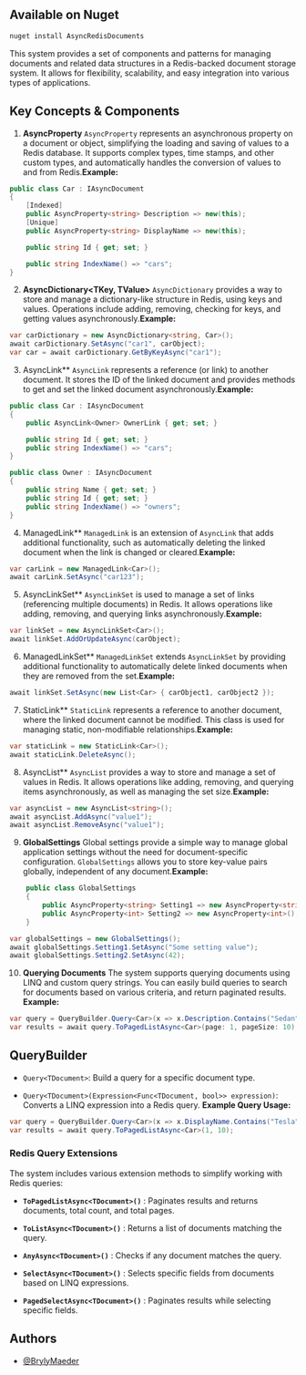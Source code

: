 ## Available on Nuget
```csharp
nuget install AsyncRedisDocuments
```

This system provides a set of components and patterns for managing documents and related data structures in a Redis-backed document storage system. It allows for flexibility, scalability, and easy integration into various types of applications.

## Key Concepts & Components 
1. **AsyncProperty** `AsyncProperty` represents an asynchronous property on a document or object, simplifying the loading and saving of values to a Redis database. It supports complex types, time stamps, and other custom types, and automatically handles the conversion of values to and from Redis.**Example:** 

```csharp
public class Car : IAsyncDocument
{
    [Indexed]
    public AsyncProperty<string> Description => new(this);
    [Unique]
    public AsyncProperty<string> DisplayName => new(this);

    public string Id { get; set; }

    public string IndexName() => "cars";
}
```
2. **AsyncDictionary<TKey, TValue>** `AsyncDictionary` provides a way to store and manage a dictionary-like structure in Redis, using keys and values. Operations include adding, removing, checking for keys, and getting values asynchronously.**Example:** 

```csharp
var carDictionary = new AsyncDictionary<string, Car>();
await carDictionary.SetAsync("car1", carObject);
var car = await carDictionary.GetByKeyAsync("car1");
```
3. AsyncLink<TDocument>** `AsyncLink` represents a reference (or link) to another document. It stores the ID of the linked document and provides methods to get and set the linked document asynchronously.**Example:** 

```csharp
public class Car : IAsyncDocument
{
    public AsyncLink<Owner> OwnerLink { get; set; }

    public string Id { get; set; }
    public string IndexName() => "cars";
}

public class Owner : IAsyncDocument
{
    public string Name { get; set; }
    public string Id { get; set; }
    public string IndexName() => "owners";
}
```
4. ManagedLink<TDocument>** `ManagedLink` is an extension of `AsyncLink` that adds additional functionality, such as automatically deleting the linked document when the link is changed or cleared.**Example:** 

```csharp
var carLink = new ManagedLink<Car>();
await carLink.SetAsync("car123");
```
5. AsyncLinkSet<TDocument>** `AsyncLinkSet` is used to manage a set of links (referencing multiple documents) in Redis. It allows operations like adding, removing, and querying links asynchronously.**Example:** 

```csharp
var linkSet = new AsyncLinkSet<Car>();
await linkSet.AddOrUpdateAsync(carObject);
```
6. ManagedLinkSet<TDocument>** `ManagedLinkSet` extends `AsyncLinkSet` by providing additional functionality to automatically delete linked documents when they are removed from the set.**Example:** 

```csharp
await linkSet.SetAsync(new List<Car> { carObject1, carObject2 });
```
7. StaticLink<TDocument>** `StaticLink` represents a reference to another document, where the linked document cannot be modified. This class is used for managing static, non-modifiable relationships.**Example:** 

```csharp
var staticLink = new StaticLink<Car>();
await staticLink.DeleteAsync();
```
8. AsyncList<TKey>** `AsyncList` provides a way to store and manage a set of values in Redis. It allows operations like adding, removing, and querying items asynchronously, as well as managing the set size.**Example:** 

```csharp
var asyncList = new AsyncList<string>();
await asyncList.AddAsync("value1");
await asyncList.RemoveAsync("value1");
```
9. **GlobalSettings** Global settings provide a simple way to manage global application settings without the need for document-specific configuration. `GlobalSettings` allows you to store key-value pairs globally, independent of any document.**Example:** 

```csharp
    public class GlobalSettings 
    {
        public AsyncProperty<string> Setting1 => new AsyncProperty<string>();
        public AsyncProperty<int> Setting2 => new AsyncProperty<int>();
    }
```

```csharp
var globalSettings = new GlobalSettings();
await globalSettings.Setting1.SetAsync("Some setting value");
await globalSettings.Setting2.SetAsync(42);

```
10. **Querying Documents** 
The system supports querying documents using LINQ and custom query strings. You can easily build queries to search for documents based on various criteria, and return paginated results.
**Example:** 

```csharp
var query = QueryBuilder.Query<Car>(x => x.Description.Contains("Sedan"));
var results = await query.ToPagedListAsync<Car>(page: 1, pageSize: 10);
```

## QueryBuilder 
 
- `Query<TDocument>`: Build a query for a specific document type.
 
- `Query<TDocument>(Expression<Func<TDocument, bool>> expression)`: Converts a LINQ expression into a Redis query.
**Example Query Usage:** 

```csharp
var query = QueryBuilder.Query<Car>(x => x.DisplayName.Contains("Tesla"));
var results = await query.ToPagedListAsync<Car>(1, 10);
```

### Redis Query Extensions 

The system includes various extension methods to simplify working with Redis queries:
 
- **`ToPagedListAsync<TDocument>()`** : Paginates results and returns documents, total count, and total pages.
 
- **`ToListAsync<TDocument>()`** : Returns a list of documents matching the query.
 
- **`AnyAsync<TDocument>()`** : Checks if any document matches the query.
 
- **`SelectAsync<TDocument>()`** : Selects specific fields from documents based on LINQ expressions.
 
- **`PagedSelectAsync<TDocument>()`** : Paginates results while selecting specific fields.

## Authors

- [@BrylyMaeder](https://www.github.com/BrylyMaeder)

